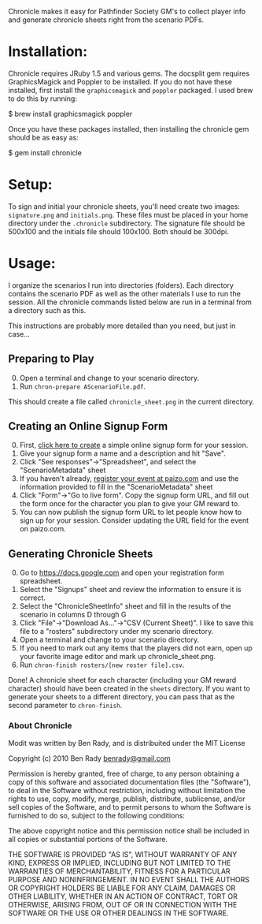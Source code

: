 
Chronicle makes it easy for Pathfinder Society GM's to collect player info and generate chronicle sheets right from the scenario PDFs.

# Installation:

Chronicle requires JRuby 1.5 and various gems. The docsplit gem requires GraphicsMagick and Poppler to be installed. If you do not have these installed, first install the <code>graphicsmagick</code> and <code>poppler</code> packaged. I used brew to do this by running:

$ brew install graphicsmagick poppler

Once you have these packages installed, then installing the chronicle gem should be as easy as:

$ gem install chronicle

# Setup:

To sign and initial your chronicle sheets, you'll need create two images: <code>signature.png</code> and <code>initials.png</code>. These files must be placed in your home directory under the <code>.chronicle</code> subdirectory. The signature file should be 500x100 and the initials file should 100x100. Both should be 300dpi.

# Usage:

I organize the scenarios I run into directories (folders). Each directory contains the scenario PDF as well as the other materials I use to run the session. All the chronicle commands listed below are run in a terminal from a directory such as this. 

This instructions are probably more detailed than you need, but just in case...

## Preparing to Play

0. Open a terminal and change to your scenario directory.
0. Run <code>chron-prepare AScenarioFile.pdf</code>. 

This should create a file called <code>chronicle_sheet.png</code> in the current directory.

## Creating an Online Signup Form
0. First, [click here to create](https://docs.google.com/previewtemplate?id=0Ann48md_Q6mkdGtocUJ4NVZhQjVSdWRidzUtU3dKOHc&mode=public) a simple online signup form for your session.
0. Give your signup form a name and a description and hit "Save". 
0. Click "See responses"&rarr;"Spreadsheet", and select the "ScenarioMetadata" sheet
0. If you haven't already, [register your event at paizo.com](https://secure.paizo.com/pathfinderSociety/myAccount/eventCoordinator) and use the information provided to fill in the "ScenarioMetadata" sheet
0. Click "Form"&rarr;"Go to live form". Copy the signup form URL, and fill out the form once for the character you plan to give your GM reward to.
0. You can now publish the signup form URL to let people know how to sign up for your session. Consider updating the URL field for the event on paizo.com.

## Generating Chronicle Sheets
0. Go to https://docs.google.com and open your registration form spreadsheet.
0. Select the "Signups" sheet and review the information to ensure it is correct.
0. Select the "ChronicleSheetInfo" sheet and fill in the results of the scenario in columns D through G
0. Click "File"&rarr;"Download As..."&rarr;"CSV (Current Sheet)". I like to save this file to a "rosters" subdirectory under my scenario directory.
0. Open a terminal and change to your scenario directory.
0. If you need to mark out any items that the players did not earn, open up your favorite image editor and mark up chronicle_sheet.png. 
0. Run <code>chron-finish rosters/[new roster file].csv</code>. 

Done! A chronicle sheet for each character (including your GM reward character) should have been created in the <code>sheets</code> directory. If you want to generate your sheets to a different directory, you can pass that as the second parameter to <code>chron-finish</code>.

### About Chronicle

Modit was written by Ben Rady, and is distribuited under the MIT License

Copyright (c) 2010 Ben Rady <benrady@gmail.com>

Permission is hereby granted, free of charge, to any person obtaining a copy
of this software and associated documentation files (the "Software"), to deal
in the Software without restriction, including without limitation the rights
to use, copy, modify, merge, publish, distribute, sublicense, and/or sell
copies of the Software, and to permit persons to whom the Software is
furnished to do so, subject to the following conditions:

The above copyright notice and this permission notice shall be included in
all copies or substantial portions of the Software.

THE SOFTWARE IS PROVIDED "AS IS", WITHOUT WARRANTY OF ANY KIND, EXPRESS OR
IMPLIED, INCLUDING BUT NOT LIMITED TO THE WARRANTIES OF MERCHANTABILITY,
FITNESS FOR A PARTICULAR PURPOSE AND NONINFRINGEMENT. IN NO EVENT SHALL THE
AUTHORS OR COPYRIGHT HOLDERS BE LIABLE FOR ANY CLAIM, DAMAGES OR OTHER
LIABILITY, WHETHER IN AN ACTION OF CONTRACT, TORT OR OTHERWISE, ARISING FROM,
OUT OF OR IN CONNECTION WITH THE SOFTWARE OR THE USE OR OTHER DEALINGS IN
THE SOFTWARE.

